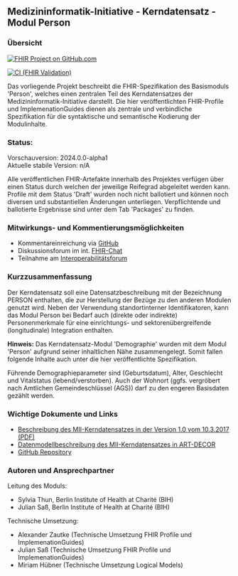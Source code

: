 ## Medizininformatik-Initiative - Kerndatensatz - Modul Person

### Übersicht

[![FHIR Project on GitHub.com](https://img.shields.io/badge/FHIR_project_on_GitHub.com-kerndatensatzmodul--person-green)](https://github.com/medizininformatik-initiative/kerndatensatzmodul-person) 

[![CI (FHIR Validation)](https://github.com/medizininformatik-initiative/kerndatensatzmodul-person/actions/workflows/main.yml/badge.svg)](https://github.com/medizininformatik-initiative/kerndatensatzmodul-person/actions/workflows/main.yml)

Das vorliegende Projekt beschreibt die FHIR-Spezifikation des Basismoduls 'Person', welches einen zentralen Teil des Kerndatensatzes der Medizininformatik-Initiative darstellt. Die hier veröffentlichten FHIR-Profile und ImplemenationGuides dienen als zentrale und verbindliche Spezifikation für die syntaktische und semantische Kodierung der Modulinhalte.

### Status:

Vorschauversion: 2024.0.0-alpha1<br>
Aktuelle stabile Version: n/A

Alle veröffentlichen FHIR-Artefakte innerhalb des Projektes verfügen über einen Status durch welchen der jeweilige Reifegrad abgeleitet werden kann.
Profile mit dem Status 'Draft' wurden noch nicht ballotiert und können noch diversen und substantiellen Änderungen unterliegen. Verpflichtende und ballotierte Ergebnisse sind unter dem Tab 'Packages' zu finden.

### Mitwirkungs- und Kommentierungsmöglichkeiten

* Kommentareinreichung via [GitHub](https://github.com/medizininformatik-initiative/kerndatensatzmodul-person/issues)
* Diskussionsforum im int. [FHIR-Chat](https://chat.fhir.org/#narrow/stream/179307-german.2Fmi-initiative)
* Teilnahme am [Interoperabilitätsforum](https://wiki.hl7.de/index.php?title=Interoperabilitätsforum)

### Kurzzusammenfassung

Der Kerndatensatz soll eine Datensatzbeschreibung mit der Bezeichnung PERSON enthalten, die zur Herstellung der Bezüge zu den anderen Modulen genutzt wird. Neben der Verwendung standortinterner Identifikatoren, kann das Modul Person bei Bedarf auch (direkte oder indirekte) Personenmerkmale für eine einrichtungs- und sektorenübergreifende (longitudinale) Integration enthalten.

**Hinweis:** Das Kerndatensatz-Modul 'Demographie' wurden mit dem Modul 'Person' aufgrund seiner inhaltlichen Nähe zusammengelegt. Somit fallen folgende Inhalte auch unter die hier veröffentlichte Spezifikation.

Führende Demographieparameter sind (Geburtsdatum), Alter, Geschlecht und Vitalstatus (lebend/verstorben). Auch der Wohnort (ggfs. vergröbert nach Amtlichen Gemeindeschlüssel (AGS)) darf zu den engeren Basisdaten gezählt werden.

### Wichtige Dokumente und Links
* [Beschreibung des MII-Kerndatensatzes in der Version 1.0 vom 10.3.2017 (PDF)](https://www.medizininformatik-initiative.de/sites/default/files/inline-files/MII_04_Kerndatensatz_1-0.pdf)
* [Datenmodellbeschreibung des MII-Kerndatensatzes in ART-DECOR](https://art-decor.org/art-decor/decor-project--mide-)
* [GitHub Repository](https://github.com/medizininformatik-initiative/kerndatensatzmodul-person)

### Autoren und Ansprechpartner

Leitung des Moduls:

* Sylvia Thun, Berlin Institute of Health at Charité (BIH)
* Julian Saß, Berlin Institute of Health at Charité (BIH)

Technische Umsetzung:

* Alexander Zautke (Technische Umsetzung FHIR Profile und ImplemenationGuides)
* Julian Saß (Technische Umsetzung FHIR Profile und ImplemenationGuides)
* Miriam Hübner (Technische Umsetzung Logical Models)